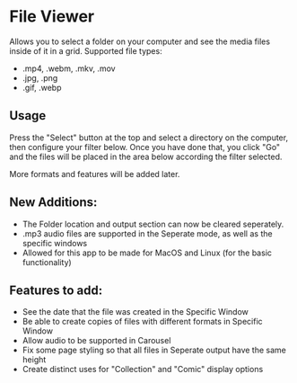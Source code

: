 # File Viewer

Allows you to select a folder on your computer and see the media files inside of it in a grid. Supported file types:

 - .mp4, .webm, .mkv, .mov
 - .jpg, .png
 - .gif, .webp

## Usage

Press the "Select" button at the top and select a directory on the computer, then configure your filter below. Once you have done that, you click "Go" and the files will be placed in the area below according the filter selected. 


More formats and features will be added later.

## New Additions:

- The Folder location and output section can now be cleared seperately.
- .mp3 audio files are supported in the Seperate mode, as well as the specific windows
- Allowed for this app to be made for MacOS and Linux (for the basic functionality)

## Features to add:

- See the date that the file was created in the Specific Window
- Be able to create copies of files with different formats in Specific Window
- Allow audio to be supported in Carousel
- Fix some page styling so that all files in Seperate output have the same height
- Create distinct uses for "Collection" and "Comic" display options